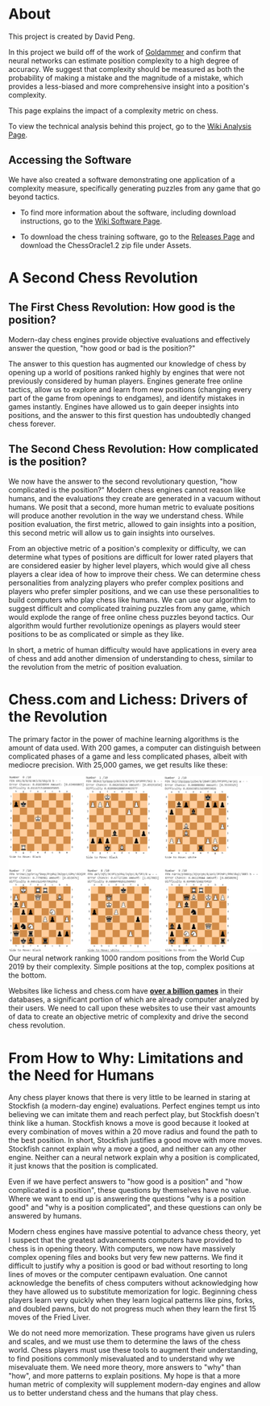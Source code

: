 About
====
This project is created by David Peng.

In this project we build off of the work of [Goldammer](https://github.com/cgoldammer/chess-analysis/blob/master/position_sharpness.ipynb) and confirm that neural networks can estimate position complexity to a high degree of accuracy. We suggest that complexity should be measured as both the probability of making a mistake and the magnitude of a mistake, which provides a less-biased and more comprehensive insight into a position's complexity.

This page explains the impact of a complexity metric on chess. 

To view the technical analysis behind this project, go to the [Wiki Analysis Page](https://github.com/Amethyst-Cat/ChessComplexity/wiki/Analysis). 

Accessing the Software
----
We have also created a software demonstrating one application of a complexity measure, specifically generating puzzles from any game that go beyond tactics.

- To find more information about the software, including download instructions, go to the [Wiki Software Page](https://github.com/Amethyst-Cat/ChessComplexity/wiki/Software).

- To download the chess training software, go to the [Releases Page](https://github.com/Amethyst-Cat/ChessComplexity/releases) and download the ChessOracle1.2 zip file under Assets.

A Second Chess Revolution
====
The First Chess Revolution: How good is the position?
----
Modern-day chess engines provide objective evaluations and effectively answer the question, "how good or bad is the position?" 

The answer to this question has augmented our knowledge of chess by opening up a world of positions ranked highly by engines that were not previously considered by human players. Engines generate free online tactics, allow us to explore and learn from new positions (changing every part of the game from openings to endgames), and identify mistakes in games instantly. Engines have allowed us to gain deeper insights into positions, and the answer to this first question has undoubtedly changed chess forever.

The Second Chess Revolution: How complicated is the position?
----
We now have the answer to the second revolutionary question, "how complicated is the position?" Modern chess engines cannot reason like humans, and the evaluations they create are generated in a vacuum without humans. We posit that a second, more human metric to evaluate positions will produce another revolution in the way we understand chess. While position evaluation, the first metric, allowed to gain insights into a position, this second metric will allow us to gain insights into ourselves.

From an objective metric of a position's complexity or difficulty, we can determine what types of positions are difficult for lower rated players that are considered easier by higher level players, which would give all chess players a clear idea of how to improve their chess. We can determine chess personalities from analyzing players who prefer complex positions and players who prefer simpler positions, and we can use these personalities to build computers who play chess like humans. We can use our algorithm to suggest difficult and complicated training puzzles from any game, which would explode the range of free online chess puzzles beyond tactics. Our algorithm would further revolutionize openings as players would steer positions to be as complicated or simple as they like. 

In short, a metric of human difficulty would have applications in every area of chess and add another dimension of understanding to chess, similar to the revolution from the metric of position evaluation.

Chess.com and Lichess: Drivers of the Revolution
====
The primary factor in the power of machine learning algorithms is the amount of data used. With 200 games, a computer can distinguish between complicated phases of a game and less complicated phases, albeit with mediocre precision. With 25,000 games, we get results like these:

![](https://github.com/Amethyst-Cat/ChessComplexity/blob/master/images/hardeasypositions.png)
Our neural network ranking 1000 random positions from the World Cup 2019 by their complexity. Simple positions at the top, complex positions at the bottom.

Websites like lichess and chess.com have [**over a billion games**](https://database.lichess.org/) in their databases, a significant portion of which are already computer analyzed by their users. We need to call upon these websites to use their vast amounts of data to create an objective metric of complexity and drive the second chess revolution.

From How to Why: Limitations and the Need for Humans
====
Any chess player knows that there is very little to be learned in staring at Stockfish (a modern-day engine) evaluations. Perfect engines tempt us into believing we can imitate them and reach perfect play, but Stockfish doesn't think like a human. Stockfish knows a move is good because it looked at every combination of moves within a 20 move radius and found the path to the best position. In short, Stockfish justifies a good move with more moves. Stockfish cannot explain why a move a good, and neither can any other engine. Neither can a neural network explain why a position is complicated, it just knows that the position is complicated.

Even if we have perfect answers to "how good is a position" and "how complicated is a position", these questions by themselves have no value. Where we want to end up is answering the questions "why is a position good" and "why is a position complicated", and these questions can only be answered by humans. 

Modern chess engines have massive potential to advance chess theory, yet I suspect that the greatest advancements computers have provided to chess is in opening theory. With computers, we now have massively complex opening files and books but very few new patterns. We find it difficult to justify why a position is good or bad without resorting to long lines of moves or the computer centipawn evaluation. One cannot acknowledge the benefits of chess computers without acknowledging how they have allowed us to substitute memorization for logic. Beginning chess players learn very quickly when they learn logical patterns like pins, forks, and doubled pawns, but do not progress much when they learn the first 15 moves of the Fried Liver.

We do not need more memorization. These programs have given us rulers and scales, and we must use them to determine the laws of the chess world. Chess players must use these tools to augment their understanding, to find positions commonly misevaluated and to understand why we misevaluate them. We need more theory, more answers to "why" than "how", and more patterns to explain positions. My hope is that a more human metric of complexity will supplement modern-day engines and allow us to better understand chess and the humans that play chess.
